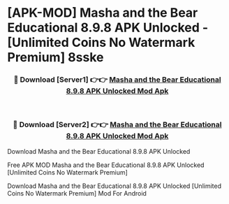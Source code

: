 # [APK-MOD] Masha and the Bear Educational 8.9.8 APK Unlocked - [Unlimited Coins No Watermark Premium] 8sske



<div align="center">
<h3>🔴 Download [Server1] 👉👉 <a href="https://momento.my/?title=Masha_and_the_Bear_Educational_8.9.8_APK_Unlocked">Masha and the Bear Educational 8.9.8 APK Unlocked Mod Apk</a></h3><br>

<h3>🔴 Download [Server2] 👉👉 <a href="https://momento.my/?title=Masha_and_the_Bear_Educational_8.9.8_APK_Unlocked">Masha and the Bear Educational 8.9.8 APK Unlocked Mod Apk</a></h3>
</div>



Download Masha and the Bear Educational 8.9.8 APK Unlocked 

Free APK MOD Masha and the Bear Educational 8.9.8 APK Unlocked [Unlimited Coins No Watermark Premium]

Download Masha and the Bear Educational 8.9.8 APK Unlocked [Unlimited Coins No Watermark Premium] Mod For Android

